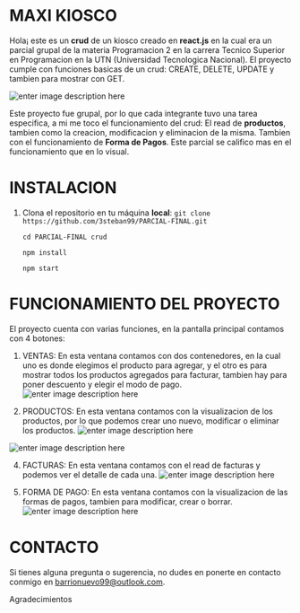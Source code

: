 # MAXI KIOSCO

Hola¡ este es un **crud** de un kiosco creado en **react.js** en la cual era un parcial grupal de la materia Programacion 2 en la carrera Tecnico Superior en Programacion en la UTN (Universidad Tecnologica Nacional). El proyecto cumple con funciones basicas de un crud: CREATE, DELETE, UPDATE y tambien para mostrar con GET.


![enter image description here](https://i.ibb.co/h7q7Y5Z/maxikiosco.png)

Este proyecto fue grupal, por lo que cada integrante tuvo una tarea especifica, a mi me toco el funcionamiento del crud: El read de **productos**, tambien como la creacion, modificacion y eliminacion de la misma. Tambien con el funcionamiento de **Forma de Pagos**. Este parcial se califico mas en el funcionamiento que en lo visual.

# INSTALACION

 1. Clona el repositorio en tu máquina **local**:
	 `git clone https://github.com/3steban99/PARCIAL-FINAL.git`

	`cd PARCIAL-FINAL crud`
	
	`npm install`
	
	`npm start`


# FUNCIONAMIENTO DEL PROYECTO
El proyecto cuenta con varias funciones, en la pantalla principal contamos con 4 botones:

 1. VENTAS: 
	 En esta ventana contamos con dos contenedores, en la cual uno es donde elegimos el producto para agregar, y el otro es para mostrar todos los productos agregados para facturar, tambien hay para poner descuento y elegir el modo de pago.
![enter image description here](https://i.ibb.co/bK8qJS7/crud-Ventas.png)


2. PRODUCTOS:
	En esta ventana contamos con la visualizacion de los productos, por lo que podemos crear uno nuevo, modificar o eliminar los productos.
	![enter image description here](https://i.ibb.co/c1DD79p/readProd.png)

![enter image description here](https://i.ibb.co/2FHm60z/crear-Prod.png)

4. FACTURAS:
	En esta ventana contamos con el read de facturas y podemos ver el detalle de cada una.
	![enter image description here](https://i.ibb.co/vPZ8Smh/readFact.png)

5. FORMA DE PAGO:
	En esta ventana contamos con la visualizacion de las formas de pagos, tambien para modificar, crear o borrar.
	![enter image description here](https://i.ibb.co/CnxLcM6/read-Forma.png)


# CONTACTO

Si tienes alguna pregunta o sugerencia, no dudes en ponerte en contacto conmigo en [barrionuevo99@outlook.com](mailto:barrionuevo99@outlook.com).

Agradecimientos
